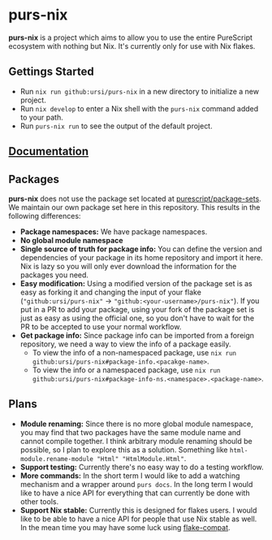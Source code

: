 # purs-nix

**purs-nix** is a project which aims to allow you to use the entire PureScript ecosystem with nothing but Nix. It's currently only for use with Nix flakes.

## Gettings Started

- Run `nix run github:ursi/purs-nix` in a new directory to initialize a new project.
- Run `nix develop` to enter a Nix shell with the `purs-nix` command added to your path.
- Run `purs-nix run` to see the output of the default project.

## [Documentation](docs/main.md)

## Packages

**purs-nix** does not use the package set located at [purescript/package-sets](https://github.com/purescript/package-sets). We maintain our own package set here in this repository. This results in the following differences:
- **Package namespaces:** We have package namespaces.
- **No global module namespace**
- **Single source of truth for package info:** You can define the version and dependencies of your package in its home repository and import it here. Nix is lazy so you will only ever download the information for the packages you need.
- **Easy modification:** Using a modified version of the package set is as easy as forking it and changing the input of your flake (`"github:ursi/purs-nix"` -> `"github:<your-username>/purs-nix"`). If you put in a PR to add your package, using your fork of the package set is just as easy as using the official one, so you don't have to wait for the PR to be accepted to use your normal workflow.
- **Get package info:** Since package info can be imported from a foreign repository, we need a way to view the info of a package easily.
  - To view the info of a non-namespaced package, use `nix run github:ursi/purs-nix#package-info.<pacakge-name>`.
  - To view the info or a namespaced package, use `nix run github:ursi/purs-nix#package-info-ns.<namespace>.<package-name>`.

## Plans

- **Module renaming:** Since there is no more global module namespace, you may find that two packages have the same module name and cannot compile together. I think arbitrary module renaming should be possible, so I plan to explore this as a solution. Something like `html-module.rename-module "Html" "HtmlModule.Html"`.
- **Support testing:** Currently there's no easy way to do a testing workflow.
- **More commands:** In the short term I would like to add a watching mechanism and a wrapper around `purs docs`. In the long term I would like to have a nice API for everything that can currently be done with other tools.
- **Support Nix stable:** Currently this is designed for flakes users. I would like to be able to have a nice API for people that use Nix stable as well. In the mean time you may have some luck using [flake-compat](https://github.com/edolstra/flake-compat).
